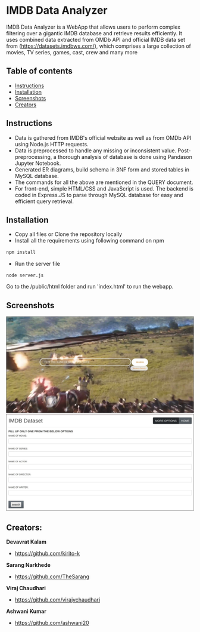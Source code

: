 # IMDB Data Analyzer
IMDB Data Analyzer is a WebApp that allows users to perform complex filtering over a gigantic IMDB database and retrieve results efficiently.
It uses combined data extracted from OMDb API and official IMDB data set from (https://datasets.imdbws.com/), which comprises a large collection of movies, TV series, games, cast, crew and many more

## Table of contents
* [Instructions](#Instructions)
* [Installation](#installation)
* [Screenshots](#screenshots)
* [Creators](#creators)

## Instructions
- Data is gathered from IMDB's official website as well as from OMDb API using Node.js HTTP requests.
- Data is preprocessed to handle any missing or inconsistent value. Post-preprocessing, a thorough analysis of database is done using Pandason Jupyter Notebook.
- Generated ER diagrams, build schema in 3NF form and stored tables in MySQL database.
- The commands for all the above are mentioned in the QUERY document.
- For front-end, simple HTML/CSS and JavaScript is used. The backend is coded in Express.JS to parse through MySQL database for easy and efficient query retrieval.

## Installation
- Copy all files or Clone the repository locally
- Install all the requirements using following command on npm 
```bash
npm install
```
- Run the server file
```node
node server.js
```
Go to the /public/html folder and run 'index.html' to run the webapp.


## Screenshots
![](./images/imdb1.jpg)
![](./images/imdb2.jpg)

## Creators:
**Devavrat Kalam**
- <https://github.com/kirito-k>

**Sarang Narkhede**
- <https://github.com/TheSarang>

**Viraj Chaudhari**
- <https://github.com/virajvchaudhari>

**Ashwani Kumar**
- <https://github.com/ashwani20>
